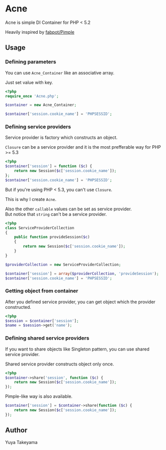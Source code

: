 Acne
====

Acne is simple DI Container for PHP < 5.2

Heavily inspired by [fabpot/Pimple](https://github.com/fabpot/Pimple)

Usage
-----

### Defining parameters

You can use `Acne_Container` like an associative array.

Just set  value with key.

```php
<?php
require_once 'Acne.php';

$container = new Acne_Container;

$container['session.cookie_name'] = 'PHPSESSID';
```

### Defining service providers

Service provider is factory which constructs an object.

`Closure` can be a service provider and it is the most prefferable way for PHP >= 5.3

```php
<?php
$container['session'] = function ($c) {
    return new Session($c['session.cookie_name']);
};
$container['session.cookie_name'] = 'PHPSESSID';

```

But if you're using PHP < 5.3, you can't use `Closure`.

This is why I create `Acne`.

Also the other `callable` values can be set as service provider.  
But notice that `string` can't be a service provider.

```php
<?php
class ServiceProviderCollection
{
    public function provideSession($c)
    {
        return new Session($c['session.cookie_name']);
    }
}

$providerCollection = new ServiceProviderCollection;

$container['session'] = array($providerCollection, 'provideSession');
$container['session.cookie_name'] = 'PHPSESSID';
```

### Getting object from container

After you defined service provider, you can get object which the provider constructed.

```php
<?php
$session = $container['session'];
$name = $session->get('name');
```

### Defining shared service providers

If you want to share objects like Singleton pattern, you can use shared service provider.

Shared service provider constructs object only once.

```php
<?php
$container->share('session', function ($c) {
    return new Session($c['session.cookie_name']);
});
```

Pimple-like way is also available.

```php
$container['session'] = $container->share(function ($c) {
    return new Session($c['session.cookie_name']);
});
```

Author
------

Yuya Takeyama
